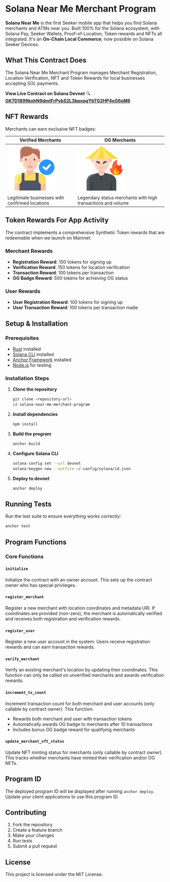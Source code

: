 # Solana Near Me Merchant Program

**Solana Near Me** is the first Seeker mobile app that helps you find Solana merchants and ATMs near you. Built 100% for the Solana ecosystem, with Solana Pay, Seeker Wallets, Proof-of-Location, Token rewards and NFTs all integrated. It's an **On-Chain Local Commerce**; now possible on Solana Seeker Devices.

## What This Contract Does

The Solana Near Me Merchant Program manages Merchant Registration, Location Verification, NFT and Token Rewards for local businesses accepting SOL payments.

**View Live Contract on Solana Devnet**
🔍 **[GK7D1899kohN9dmtFrPybS2L3bpxpqYbTG2HP4eG6sM6](https://explorer.solana.com/address/GK7D1899kohN9dmtFrPybS2L3bpxpqYbTG2HP4eG6sM6?cluster=devnet)**

## NFT Rewards
Merchants can earn exclusive NFT badges:

| **Verified Merchants** | **OG Merchants** |
|------------------------|------------------|
| <img src="assets/verified-merchant.png" alt="Verified Merchant Badge" width="150"> | <img src="assets/og-merchant.png" alt="OG Merchant Badge" width="150"> |
| Legitimate businesses with confirmed locations | Legendary status merchants with high transactions and volume |


## Token Rewards For App Activity

The contract implements a comprehensive Synthetic Token rewards that are redeemable when we launch on Mainnet:

### Merchant Rewards
- **Registration Reward**: 100 tokens for signing up
- **Verification Reward**: 150 tokens for location verification
- **Transaction Reward**: 100 tokens per transaction
- **OG Badge Reward**: 500 tokens for achieving OG status

### User Rewards
- **User Registration Reward**: 100 tokens for signing up
- **User Transaction Reward**: 100 tokens per transaction made

## Setup & Installation

### Prerequisites
- [Rust](https://rustup.rs/) installed
- [Solana CLI](https://docs.solana.com/cli/install-solana-cli-tools) installed
- [Anchor Framework](https://www.anchor-lang.com/docs/installation) installed
- [Node.js](https://nodejs.org/) for testing

### Installation Steps

1. **Clone the repository**
   ```bash
   git clone <repository-url>
   cd solana-near-me-merchant-program
   ```

2. **Install dependencies**
   ```bash
   npm install
   ```

3. **Build the program**
   ```bash
   anchor build
   ```

4. **Configure Solana CLI**
   ```bash
   solana config set --url devnet
   solana-keygen new --outfile ~/.config/solana/id.json
   ```

5. **Deploy to devnet**
   ```bash
   anchor deploy
   ```

## Running Tests

Run the test suite to ensure everything works correctly:

```bash
anchor test
```

## Program Functions

### Core Functions

#### `initialize`
Initialize the contract with an owner account. This sets up the contract owner who has special privileges.

#### `register_merchant`
Register a new merchant with location coordinates and metadata URI. If coordinates are provided (non-zero), the merchant is automatically verified and receives both registration and verification rewards.

#### `register_user`
Register a new user account in the system. Users receive registration rewards and can earn transaction rewards.

#### `verify_merchant`
Verify an existing merchant's location by updating their coordinates. This function can only be called on unverified merchants and awards verification rewards.

#### `increment_tx_count`
Increment transaction count for both merchant and user accounts (only callable by contract owner). This function:
- Rewards both merchant and user with transaction tokens
- Automatically awards OG badge to merchants after 10 transactions
- Includes bonus OG badge reward for qualifying merchants

#### `update_merchant_nft_status`
Update NFT minting status for merchants (only callable by contract owner). This tracks whether merchants have minted their verification and/or OG NFTs.

## Program ID

The deployed program ID will be displayed after running `anchor deploy`. Update your client applications to use this program ID.

## Contributing

1. Fork the repository
2. Create a feature branch
3. Make your changes
4. Run tests
5. Submit a pull request

## License

This project is licensed under the MIT License.
